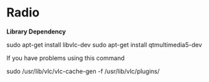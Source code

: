 # Radio


**Library Dependency**

sudo apt-get install libvlc-dev
sudo apt-get install qtmultimedia5-dev


If you have problems using this command

sudo /usr/lib/vlc/vlc-cache-gen -f /usr/lib/vlc/plugins/
